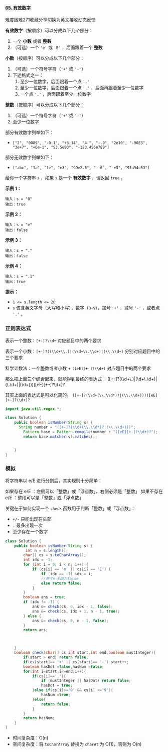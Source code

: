 #### [65. 有效数字](https://leetcode-cn.com/problems/valid-number/)

难度困难271收藏分享切换为英文接收动态反馈

**有效数字**（按顺序）可以分成以下几个部分：

1. 一个 **小数** 或者 **整数**
2. （可选）一个 `'e'` 或 `'E'` ，后面跟着一个 **整数**

**小数**（按顺序）可以分成以下几个部分：

1. （可选）一个符号字符（`'+'` 或 `'-'`）
2. 下述格式之一：
   1. 至少一位数字，后面跟着一个点 `'.'`
   2. 至少一位数字，后面跟着一个点 `'.'` ，后面再跟着至少一位数字
   3. 一个点 `'.'` ，后面跟着至少一位数字

**整数**（按顺序）可以分成以下几个部分：

1. （可选）一个符号字符（`'+'` 或 `'-'`）
2. 至少一位数字

部分有效数字列举如下：

- `["2", "0089", "-0.1", "+3.14", "4.", "-.9", "2e10", "-90E3", "3e+7", "+6e-1", "53.5e93", "-123.456e789"]`

部分无效数字列举如下：

- `["abc", "1a", "1e", "e3", "99e2.5", "--6", "-+3", "95a54e53"]`

给你一个字符串 `s` ，如果 `s` 是一个 **有效数字** ，请返回 `true` 。

 

**示例 1：**

```
输入：s = "0"
输出：true
```

**示例 2：**

```
输入：s = "e"
输出：false
```

**示例 3：**

```
输入：s = "."
输出：false
```

**示例 4：**

```
输入：s = ".1"
输出：true
```

 

**提示：**

- `1 <= s.length <= 20`
- `s` 仅含英文字母（大写和小写），数字（`0-9`），加号 `'+'` ，减号 `'-'` ，或者点 `'.'` 。

### 正则表达式

表示一个整数：`[+-]?\\d+` 对应题目中的两个要求

表示一个小数：`[+-]?((\\d+\\.)|(\\d+\\.\\d+)|(\\.\\d+)` 分别对应题目中的三个要求

科学计数法：一个整数或者小数 + `([eE][+-]?\\d+)` 对应题目中的两个要求

那么把上面三个综合起来，就能得到最终的表达式：
([+-]?((\\d+\\.)|(\\d+\\.\\d+)|(\\.\\d+)|(\\d+)))([eE][+-]?\\d+)?

其实上面的表达式是可以化简的。
`([+-]?(\\d+(\\.\\d*)?|(\\.\\d+)))([eE][+-]?\\d+)?`

```java
import java.util.regex.*;

class Solution {
    public boolean isNumber(String s) {
      String number = "([+-]?(\\d+(\\.\\d*)?|(\\.\\d+)))";
        Pattern base = Pattern.compile(number + "([eE][+-]?\\d+)?");
        return base.matcher(s).matches();


    }
}
```

### 模拟

将字符串以 e/E 进行分割后，其实规则十分简单：

如果存在 e/E ：左侧可以「整数」或「浮点数」，右侧必须是「整数」
如果不存在 e/E ：整段可以是「整数」或「浮点数」

关键在于如何实现一个 `check` 函数用于判断「整数」或「浮点数」：

- `+/-` 只能出现在头部
- `.` 最多出现一次
- 至少存在一个数字

```java
class Solution {
    public boolean isNumber(String s) {
         int n = s.length();
        char[] cs = s.toCharArray();
        int idx = -1;
        for (int i = 0; i < n; i++) {
            if (cs[i] == 'e' || cs[i] == 'E') {
                if (idx == -1) idx = i;
                //两个e E即为false
                else return false;
            }
        }
        boolean ans = true;
        if (idx != -1) {
            ans &= check(cs, 0, idx - 1, false);
            ans &= check(cs, idx + 1, n - 1, true);
        } else {
            ans &= check(cs, 0, n - 1, false);
        }
        return ans;



    }
    boolean check(char[] cs,int start,int end,boolean mustInteger){
        if(start > end) return false;
        if(cs[start]== '+' || cs[start]== '-') start++;
        boolean hasDot =false,hasNum =false;
        for(int i=start;i<=end;i++){
            if(cs[i]=='.'){
                if (mustInteger || hasDot) return false;
                hasDot = true;
            }else if(cs[i]>='0' && cs[i] <='9'){
                hasNum =true;
            }else{
                return false;
            }
        }
        return hasNum;
    }
}
```

- 时间复杂度：O(n)
- 空间复杂度：将 `toCharArray` 替换为 `charAt` 为 O(1)，否则为 O(n)